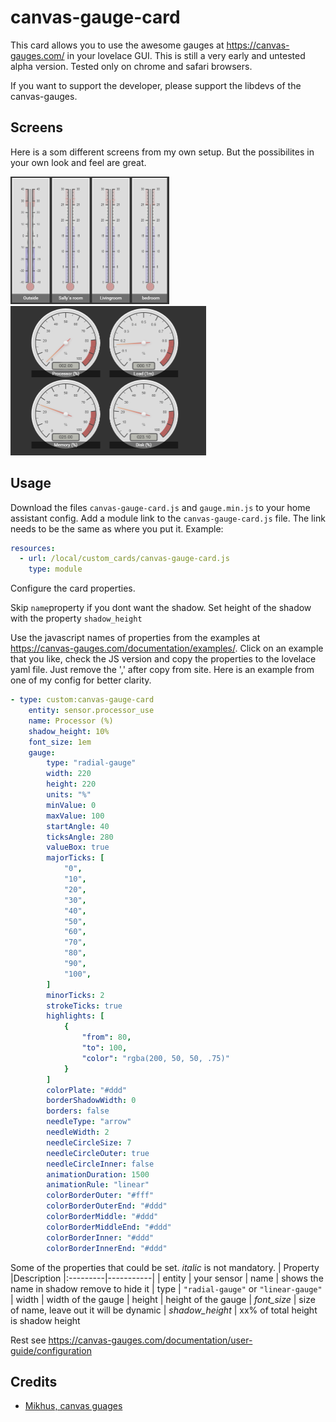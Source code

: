 # canvas-gauge-card
This card allows you to use the awesome gauges at https://canvas-gauges.com/ in your lovelace GUI. This is still a very early and untested alpha version. Tested only on chrome and safari browsers. 

If you want to support the developer, please support the libdevs of the canvas-gauges.

## Screens 
Here is a som different screens from my own setup. But the possibilites in your own look and feel are great.

<a href="docs/screen1.png" target="_blank"><img src="docs/screen1.png"  width="254" height="204"/></a>
<a href="docs/screen2.png" target="_blank"><img src="docs/screen2.png"  width="313" height="239"/></a>

## Usage
Download the files `canvas-gauge-card.js` and `gauge.min.js` to your home assistant config. Add a module link to the `canvas-gauge-card.js` file. The link needs to be the same as where you put it.
Example:
```yaml
resources:
  - url: /local/custom_cards/canvas-gauge-card.js
    type: module
```
Configure the card properties.

Skip `name`property if you dont want the shadow. Set height of the shadow with the property `shadow_height`

Use the javascript names of properties from the examples at https://canvas-gauges.com/documentation/examples/. Click on an example that you like, check the JS version and copy the properties to the lovelace yaml file. Just remove the ',' after copy from site. Here is an example from one of my config for better clarity.

```yaml
- type: custom:canvas-gauge-card
    entity: sensor.processor_use
    name: Processor (%)
    shadow_height: 10%
    font_size: 1em
    gauge:
        type: "radial-gauge"
        width: 220
        height: 220
        units: "%"
        minValue: 0
        maxValue: 100
        startAngle: 40
        ticksAngle: 280
        valueBox: true
        majorTicks: [
            "0",
            "10",
            "20",
            "30",
            "40",
            "50",
            "60",
            "70",
            "80",
            "90",
            "100",
        ]
        minorTicks: 2
        strokeTicks: true
        highlights: [
            {
                "from": 80,
                "to": 100,
                "color": "rgba(200, 50, 50, .75)"
            }
        ]
        colorPlate: "#ddd"
        borderShadowWidth: 0
        borders: false
        needleType: "arrow"
        needleWidth: 2
        needleCircleSize: 7
        needleCircleOuter: true
        needleCircleInner: false
        animationDuration: 1500
        animationRule: "linear"
        colorBorderOuter: "#fff"
        colorBorderOuterEnd: "#ddd"
        colorBorderMiddle: "#ddd"
        colorBorderMiddleEnd: "#ddd"
        colorBorderInner: "#ddd"
        colorBorderInnerEnd: "#ddd"     
```
Some of the properties that could be set. *italic* is not mandatory.
| Property |Description
|:---------|-----------|
| entity | your sensor
| name | shows the name in shadow remove to hide it
| type | `"radial-gauge"` or `"linear-gauge"`
| width | width of the gauge
| height | height of the gauge
| *font_size* | size of name, leave out it will be dynamic
| *shadow_height* | xx% of total height is shadow height

Rest see https://canvas-gauges.com/documentation/user-guide/configuration

## Credits
- [Mikhus, canvas guages](https://github.com/Mikhus/canvas-gauges)